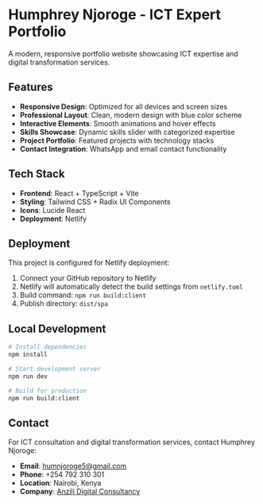 # Humphrey Njoroge - ICT Expert Portfolio

A modern, responsive portfolio website showcasing ICT expertise and digital transformation services.

## Features

- **Responsive Design**: Optimized for all devices and screen sizes
- **Professional Layout**: Clean, modern design with blue color scheme
- **Interactive Elements**: Smooth animations and hover effects
- **Skills Showcase**: Dynamic skills slider with categorized expertise
- **Project Portfolio**: Featured projects with technology stacks
- **Contact Integration**: WhatsApp and email contact functionality

## Tech Stack

- **Frontend**: React + TypeScript + Vite
- **Styling**: Tailwind CSS + Radix UI Components
- **Icons**: Lucide React
- **Deployment**: Netlify

## Deployment

This project is configured for Netlify deployment:

1. Connect your GitHub repository to Netlify
2. Netlify will automatically detect the build settings from `netlify.toml`
3. Build command: `npm run build:client`
4. Publish directory: `dist/spa`

## Local Development

```bash
# Install dependencies
npm install

# Start development server
npm run dev

# Build for production
npm run build:client
```

## Contact

For ICT consultation and digital transformation services, contact Humphrey Njoroge:

- **Email**: humnjoroge5@gmail.com
- **Phone**: +254 792 310 301
- **Location**: Nairobi, Kenya
- **Company**: [Anzili Digital Consultancy](https://anzili.com/)
